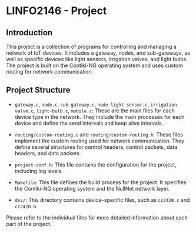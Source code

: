 # LINFO2146 - Project

## Introduction

This project is a collection of programs for controlling and managing a network of IoT devices. It includes a gateway, nodes, and sub-gateways, as well as specific devices like light sensors, irrigation valves, and light bulbs. The project is built on the Contiki-NG operating system and uses custom routing for network communication.

## Project Structure

- `gateway.c`, `node.c`, `sub-gateway.c`, `node-light-sensor.c`, `irrigation-valve.c`, `light-bulb.c`, `mobile.c`: These are the main files for each device type in the network. They include the main processes for each device and define the send intervals and keep alive intervals.

- `routing/custom-routing.c` and `routing/custom-routing.h`: These files implement the custom routing used for network communication. They define several structures for control headers, control packets, data headers, and data packets.

- `project-conf.h`: This file contains the configuration for the project, including log levels.

- `Makefile`: This file defines the build process for the project. It specifies the Contiki-NG operating system and the NullNet network layer.

- `dev/`: This directory contains device-specific files, such as `cc2420.c` and `cc2420.h`.

Please refer to the individual files for more detailed information about each part of the project.